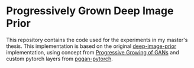 # Progressively Grown Deep Image Prior

This repository contains the code used for the experiments in my master's thesis. This implementation is based on the original [deep-image-prior](http://github.com/DmitryUlyanov/deep-image-prior) implementation, using concept from [Progressive Growing of GANs](https://arxiv.org/abs/1710.10196) and custom pytorch layers from [pggan-pytorch](https://github.com/nashory/pggan-pytorch/).


